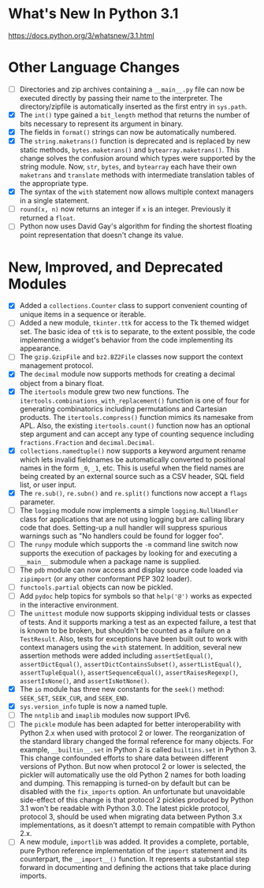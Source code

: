 # What's New In Python 3.1

https://docs.python.org/3/whatsnew/3.1.html

Other Language Changes
=======================
- [ ] Directories and zip archives containing a `__main__.py` file can now be executed directly by passing their name to the interpreter. The directory/zipfile is automatically inserted as the first entry in `sys.path`.
- [x] The `int()` type gained a `bit_length` method that returns the number of bits necessary to represent its argument in binary.
- [x] The fields in `format()` strings can now be automatically numbered.
- [x] The `string.maketrans()` function is deprecated and is replaced by new static methods, `bytes.maketrans()` and `bytearray.maketrans()`. This change solves the confusion around which types were supported by the string module. Now, `str`, `bytes`, and `bytearray` each have their own `maketrans` and `translate` methods with intermediate translation tables of the appropriate type.
- [x] The syntax of the `with` statement now allows multiple context managers in a single statement.
- [ ] `round(x, n)` now returns an integer if `x` is an integer. Previously it returned a `float`.
- [ ] Python now uses David Gay's algorithm for finding the shortest floating point representation that doesn't change its value.

New, Improved, and Deprecated Modules
==============
- [x] Added a `collections.Counter` class to support convenient counting of unique items in a sequence or iterable.
- [ ] Added a new module, `tkinter.ttk` for access to the Tk themed widget set. The basic idea of `ttk` is to separate, to the extent possible, the code implementing a widget's behavior from the code implementing its appearance.
- [ ] The `gzip.GzipFile` and `bz2.BZ2File` classes now support the context management protocol.
- [x] The `decimal` module now supports methods for creating a decimal object from a binary float.
- [x] The `itertools` module grew two new functions. The `itertools.combinations_with_replacement()` function is one of four for generating combinatorics including permutations and Cartesian products. The `itertools.compress()` function mimics its namesake from APL. Also, the existing `itertools.count()` function now has an optional step argument and can accept any type of counting sequence including `fractions.Fraction` and `decimal.Decimal`.
- [x] `collections.namedtuple()` now supports a keyword argument rename which lets invalid fieldnames be automatically converted to positional names in the form `_0`, `_1`, etc. This is useful when the field names are being created by an external source such as a CSV header, SQL field list, or user input.
- [x] The `re.sub()`, `re.subn()` and `re.split()` functions now accept a `flags` parameter.
- [ ] The `logging` module now implements a simple `logging.NullHandler` class for applications that are not using logging but are calling library code that does. Setting-up a null handler will suppress spurious warnings such as "No handlers could be found for logger foo".
- [ ] The `runpy` module which supports the `-m` command line switch now supports the execution of packages by looking for and executing a `__main__` submodule when a package name is supplied.
- [ ] The `pdb` module can now access and display source code loaded via `zipimport` (or any other conformant PEP 302 loader).
- [ ] `functools.partial` objects can now be pickled.
- [ ] Add `pydoc` help topics for symbols so that `help('@')` works as expected in the interactive environment.
- [ ] The `unittest` module now supports skipping individual tests or classes of tests. And it supports marking a test as an expected failure, a test that is known to be broken, but shouldn't be counted as a failure on a `TestResult`. Also, tests for exceptions have been built out to work with context managers using the `with` statement. In addition, several new assertion methods were added including `assertSetEqual()`, `assertDictEqual()`, `assertDictContainsSubset()`, `assertListEqual()`, `assertTupleEqual()`, `assertSequenceEqual()`, `assertRaisesRegexp()`, `assertIsNone()`, and `assertIsNotNone()`.
- [x] The `io` module has three new constants for the `seek()` method: `SEEK_SET`, `SEEK_CUR`, and `SEEK_END`.
- [x] `sys.version_info` tuple is now a named tuple.
- [ ] The `nntplib` and `imaplib` modules now support IPv6.
- [ ] The `pickle` module has been adapted for better interoperability with Python 2.x when used with protocol 2 or lower. The reorganization of the standard library changed the formal reference for many objects. For example, `__builtin__.set` in Python 2 is called `builtins.set` in Python 3. This change confounded efforts to share data between different versions of Python. But now when protocol 2 or lower is selected, the pickler will automatically use the old Python 2 names for both loading and dumping. This remapping is turned-on by default but can be disabled with the `fix_imports` option. An unfortunate but unavoidable side-effect of this change is that protocol 2 pickles produced by Python 3.1 won't be readable with Python 3.0. The latest pickle protocol, protocol 3, should be used when migrating data between Python 3.x implementations, as it doesn't attempt to remain compatible with Python 2.x.
- [ ] A new module, `importlib` was added. It provides a complete, portable, pure Python reference implementation of the `import` statement and its counterpart, the `__import__()` function. It represents a substantial step forward in documenting and defining the actions that take place during imports.
